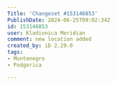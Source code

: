 ```yaml
---
Title: 'Changeset #153146853'
PublishDate: 2024-06-25T09:02:34Z
id: 153146853
user: Kladionica Meridian
comment: new location added
created_by: iD 2.29.0
tags:
- Montenegro
- Podgorica

---
```


